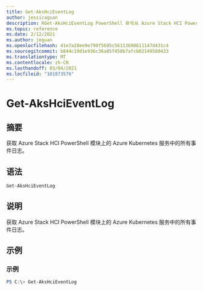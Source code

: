 ```yaml
---
title: Get-AksHciEventLog
author: jessicaguan
description: RGet-AksHciEventLog PowerShell 命令从 Azure Stack HCI PowerShell 模块上的 AKS 中获取所有事件日志。
ms.topic: reference
ms.date: 2/12/2021
ms.author: jeguan
ms.openlocfilehash: 41e7a28ee9e790f5695c56113690611147d431c4
ms.sourcegitcommit: b844c19d1e936c36a85f450b7afcb02149589433
ms.translationtype: MT
ms.contentlocale: zh-CN
ms.lasthandoff: 03/04/2021
ms.locfileid: "101873576"
---
```

# <a name="get-akshcieventlog"></a>Get-AksHciEventLog

## <a name="synopsis"></a>摘要
获取 Azure Stack HCI PowerShell 模块上的 Azure Kubernetes 服务中的所有事件日志。

## <a name="syntax"></a>语法

```powershell
Get-AksHciEventLog
```

## <a name="description"></a>说明
获取 Azure Stack HCI PowerShell 模块上的 Azure Kubernetes 服务中的所有事件日志。

## <a name="examples"></a>示例

### <a name="example"></a>示例
```powershell
PS C:\> Get-AksHciEventLog
```
